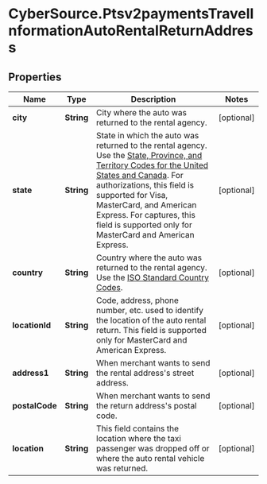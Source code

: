 # CyberSource.Ptsv2paymentsTravelInformationAutoRentalReturnAddress

## Properties
Name | Type | Description | Notes
------------ | ------------- | ------------- | -------------
**city** | **String** | City where the auto was returned to the rental agency.  | [optional] 
**state** | **String** | State in which the auto was returned to the rental agency. Use the [State, Province, and Territory Codes for the United States and Canada](https://developer.cybersource.com/library/documentation/sbc/quickref/states_and_provinces.pdf).  For authorizations, this field is supported for Visa, MasterCard, and American Express.  For captures, this field is supported only for MasterCard and American Express.  | [optional] 
**country** | **String** | Country where the auto was returned to the rental agency. Use the [ISO Standard Country Codes](https://developer.cybersource.com/library/documentation/sbc/quickref/countries_alpha_list.pdf).  | [optional] 
**locationId** | **String** | Code, address, phone number, etc. used to identify the location of the auto rental return. This field is supported only for MasterCard and American Express.  | [optional] 
**address1** | **String** | When merchant wants to send the rental address's street address.  | [optional] 
**postalCode** | **String** | When merchant wants to send the return address's postal code.  | [optional] 
**location** | **String** | This field contains the location where the taxi passenger was dropped off or where the auto rental vehicle was returned.  | [optional] 


